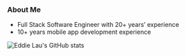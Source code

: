 ### About Me

* Full Stack Software Engineer with 20+ years’ experience
* 10+ years mobile app development experience

![Eddie Lau's GitHub stats](https://github-readme-stats.vercel.app/api?username=eddy-lau&hide=contribs,prs)



<!--
**eddy-lau/eddy-lau** is a ✨ _special_ ✨ repository because its `README.md` (this file) appears on your GitHub profile.

Here are some ideas to get you started:

- 🔭 I’m currently working on ...
- 🌱 I’m currently learning ...
- 👯 I’m looking to collaborate on ...
- 🤔 I’m looking for help with ...
- 💬 Ask me about ...
- 📫 How to reach me: ...
- 😄 Pronouns: ...
- ⚡ Fun fact: ...
-->
